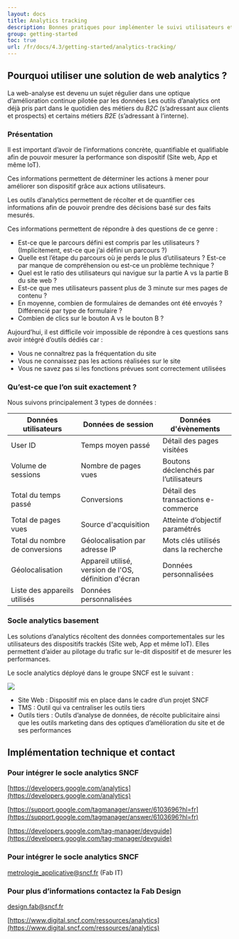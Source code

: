 ```yaml
---
layout: docs
title: Analytics tracking
description: Bonnes pratiques pour implémenter le suivi utilisateurs et le tracking d'évènements, ou utilisateurs.
group: getting-started
toc: true
url: /fr/docs/4.3/getting-started/analytics-tracking/
---
```


## Pourquoi utiliser une solution de web analytics ?

La web-analyse est devenu un sujet régulier dans une optique d’amélioration continue pilotée par les données Les outils d’analytics ont déjà pris part dans le quotidien des métiers du _B2C_ (s’adressant aux clients et prospects) et certains métiers _B2E_ (s’adressant à l’interne).

### Présentation

Il est important d’avoir de l’informations concrète, quantifiable et qualifiable afin de pouvoir mesurer la performance son dispositif (Site web, App et même IoT).

Ces informations permettent de déterminer les actions à mener pour améliorer son dispositif grâce aux actions utilisateurs.

Les outils d’analytics permettent de récolter et de quantifier ces informations afin de pouvoir prendre des décisions basé sur des faits mesurés.

Ces informations permettent de répondre à des questions de ce genre :

- Est-ce que le parcours défini est compris par les utilisateurs ? (Implicitement, est-ce que j’ai défini un parcours ?)
- Quelle est l’étape du parcours où je perds le plus d’utilisateurs ? Est-ce par manque de compréhension ou est-ce un problème technique ?
- Quel est le ratio des utilisateurs qui navigue sur la partie A vs la partie B du site web ?
- Est-ce que mes utilisateurs passent plus de 3 minute sur mes pages de contenu ?
- En moyenne, combien de formulaires de demandes ont été envoyés ? Différencié par type de formulaire ?
- Combien de clics sur le bouton A vs le bouton B ?

Aujourd’hui, il est difficile voir impossible de répondre à ces questions sans avoir intégré d’outils dédiés car :

- Vous ne connaîtrez pas la fréquentation du site
- Vous ne connaissez pas les actions réalisées sur le site
- Vous ne savez pas si les fonctions prévues sont correctement utilisées

### Qu’est-ce que l’on suit exactement ?

Nous suivons principalement 3 types de données :

| Données utilisateurs           | Données de session                                    | Données d'évènements                  |
|--------------------------------|-------------------------------------------------------|---------------------------------------|
| User ID                        | Temps moyen passé                                     | Détail des pages visitées             |
| Volume de sessions             | Nombre de pages vues                                  | Boutons déclenchés par l’utilisateurs |
| Total du temps passé           | Conversions                                           | Détail des transactions e-commerce    |
| Total de pages vues            | Source d'acquisition                                  | Atteinte d’objectif paramétrés        |
| Total du nombre de conversions | Géolocalisation par adresse IP                        | Mots clés utilisés dans la recherche  |
| Géolocalisation                | Appareil utilisé, version de l'OS, définition d'écran | Données personnalisées                |
| Liste des appareils utilisés   | Données personnalisées                                |                                       |

### Socle analytics basement

Les solutions d’analytics récoltent des données comportementales sur les utilisateurs des dispositifs trackés (Site web, App et même IoT). Elles permettent d’aider au pilotage du trafic sur le-dit dispositif et de mesurer les performances.

Le socle analytics déployé dans le groupe SNCF est le suivant :

<img class="img-fluid" src="/analytics-tracking.png">

- Site Web : Dispositif mis en place dans le cadre d’un projet SNCF
- TMS : Outil qui va centraliser les outils tiers
- Outils tiers : Outils d’analyse de données, de récolte publicitaire ainsi que les outils marketing dans des optiques d’amélioration du site et de ses performances

## Implémentation technique et contact

### Pour intégrer le socle analytics SNCF

[https://developers.google.com/analytics](https://developers.google.com/analytics)

[https://support.google.com/tagmanager/answer/6103696?hl=fr](https://support.google.com/tagmanager/answer/6103696?hl=fr)

[https://developers.google.com/tag-manager/devguide](https://developers.google.com/tag-manager/devguide)

### Pour intégrer le socle analytics SNCF

[metrologie_applicative@sncf.fr](mailto:metrologie_applicative@sncf.fr) (Fab IT)

### Pour plus d’informations contactez la Fab Design

[design.fab@sncf.fr](mailto:design.fab@sncf.fr)

[https://www.digital.sncf.com/ressources/analytics](https://www.digital.sncf.com/ressources/analytics)
